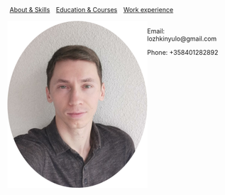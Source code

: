 <html>
    <head>
        <meta charset="UTF-8">
        <style>
            a {
                margin: 5px;
            }
            img {
                position: inherit;
                float: left;
            }
        </style>
    </head>
    <body>
        <a href="https://lozhkiniurii.github.io/about">About & Skills</a>
        <a href="https://lozhkiniurii.github.io/education">Education & Courses</a>
        <a href="https://lozhkiniurii.github.io/experience">Work experience</a>
        <br/><br/>
        <img src="./photo.png" width="315" height="375">
        <p>Email: lozhkinyulo@gmail.com</p>
        <p>Phone: +358401282892</p>
    </body>
</html>